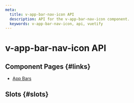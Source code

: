 ```yaml
---
meta:
  title: v-app-bar-nav-icon API
  description: API for the v-app-bar-nav-icon component.
  keywords: v-app-bar-nav-icon, api, vuetify
---
```


# v-app-bar-nav-icon API

<entry-ad />

## Component Pages {#links}

- [App Bars](components/app-bars)

## Slots {#slots}

<api-section name="v-app-bar-nav-icon" section="slots" />

<backmatter />
